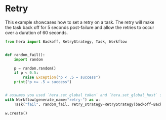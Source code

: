 # Retry

This example showcases how to set a retry on a task. The retry will make the task back off for 5 seconds
post-failure and allow the retries to occur over a duration of 60 seconds.

```python
from hera import Backoff, RetryStrategy, Task, Workflow


def random_fail():
    import random

    p = random.random()
    if p < 0.5:
        raise Exception("p < .5 = success")
    print("p >= .5 = success")


# assumes you used `hera.set_global_token` and `hera.set_global_host` so that the workflow can be submitted
with Workflow(generate_name="retry-") as w:
    Task("fail", random_fail, retry_strategy=RetryStrategy(backoff=Backoff(duration="5", max_duration="60")))

w.create()
```
